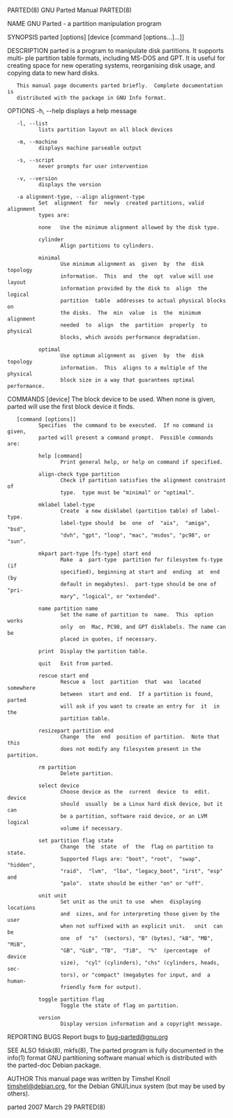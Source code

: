 PARTED(8)                     GNU Parted Manual                     PARTED(8)

NAME
       GNU Parted - a partition manipulation program

SYNOPSIS
       parted [options] [device [command [options...]...]]

DESCRIPTION
       parted is a program to manipulate disk partitions.  It supports multi‐
       ple partition table formats, including MS-DOS and GPT.  It  is  useful
       for creating space for new operating systems, reorganising disk usage,
       and copying data to new hard disks.

       This manual page documents parted briefly.  Complete documentation  is
       distributed with the package in GNU Info format.

OPTIONS
       -h, --help
              displays a help message

       -l, --list
              lists partition layout on all block devices

       -m, --machine
              displays machine parseable output

       -s, --script
              never prompts for user intervention

       -v, --version
              displays the version

       -a alignment-type, --align alignment-type
              Set  alignment  for  newly  created partitions, valid alignment
              types are:

              none   Use the minimum alignment allowed by the disk type.

              cylinder
                     Align partitions to cylinders.

              minimal
                     Use minimum alignment as  given  by  the  disk  topology
                     information.  This  and  the  opt  value will use layout
                     information provided by the disk to  align  the  logical
                     partition  table  addresses to actual physical blocks on
                     the disks.  The  min  value  is  the  minimum  alignment
                     needed  to  align  the  partition  properly  to physical
                     blocks, which avoids performance degradation.

              optimal
                     Use optimum alignment as  given  by  the  disk  topology
                     information.  This  aligns to a multiple of the physical
                     block size in a way that guarantees optimal performance.

COMMANDS
       [device]
              The block device to be used.  When none is given,  parted  will
              use the first block device it finds.

       [command [options]]
              Specifies  the command to be executed.  If no command is given,
              parted will present a command prompt.  Possible commands are:

              help [command]
                     Print general help, or help on command if specified.

              align-check type partition
                     Check if partition satisfies the alignment constraint of
                     type.  type must be "minimal" or "optimal".

              mklabel label-type
                     Create  a new disklabel (partition table) of label-type.
                     label-type should  be  one  of  "aix",  "amiga",  "bsd",
                     "dvh", "gpt", "loop", "mac", "msdos", "pc98", or "sun".

              mkpart part-type [fs-type] start end
                     Make  a  part-type  partition for filesystem fs-type (if
                     specified), beginning at start and  ending  at  end  (by
                     default in megabytes).  part-type should be one of "pri‐
                     mary", "logical", or "extended".

              name partition name
                     Set the name of partition to  name.  This  option  works
                     only  on  Mac, PC98, and GPT disklabels. The name can be
                     placed in quotes, if necessary.

              print  Display the partition table.

              quit   Exit from parted.

              rescue start end
                     Rescue a  lost  partition  that  was  located  somewhere
                     between  start and end.  If a partition is found, parted
                     will ask if you want to create an entry for  it  in  the
                     partition table.

              resizepart partition end
                     Change  the  end  position of partition.  Note that this
                     does not modify any filesystem present in the partition.

              rm partition
                     Delete partition.

              select device
                     Choose device as the  current  device  to  edit.  device
                     should  usually  be a Linux hard disk device, but it can
                     be a partition, software raid device, or an LVM  logical
                     volume if necessary.

              set partition flag state
                     Change  the  state  of  the  flag on partition to state.
                     Supported flags are: "boot", "root",  "swap",  "hidden",
                     "raid",  "lvm",  "lba", "legacy_boot", "irst", "esp" and
                     "palo".  state should be either "on" or "off".

              unit unit
                     Set unit as the unit to use  when  displaying  locations
                     and  sizes, and for interpreting those given by the user
                     when not suffixed with an explicit unit.   unit  can  be
                     one  of  "s"  (sectors), "B" (bytes), "kB", "MB", "MiB",
                     "GB", "GiB", "TB",  "TiB",  "%"  (percentage  of  device
                     size),  "cyl" (cylinders), "chs" (cylinders, heads, sec‐
                     tors), or "compact" (megabytes for input, and  a  human-
                     friendly form for output).

              toggle partition flag
                     Toggle the state of flag on partition.

              version
                     Display version information and a copyright message.

REPORTING BUGS
       Report bugs to <bug-parted@gnu.org>

SEE ALSO
       fdisk(8),  mkfs(8),  The  parted  program  is  fully documented in the
       info(1) format GNU partitioning software manual which  is  distributed
       with the parted-doc Debian package.

AUTHOR
       This  manual  page  was written by Timshel Knoll <timshel@debian.org>,
       for the Debian GNU/Linux system (but may be used by others).

parted                          2007 March 29                       PARTED(8)
